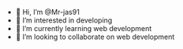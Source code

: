 - 👋 Hi, I’m @Mr-jas91
- 👀 I’m interested in developing 
- 🌱 I’m currently learning web development 
- 💞️ I’m looking to collaborate on web development
<!---
Mr-jas91/Mr-jas91 is a ✨ special ✨ repository because its `README.md` (this file) appears on your GitHub profile.
You can click the Preview link to take a look at your changes.
--->
